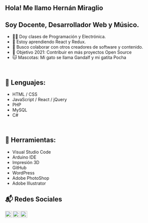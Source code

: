 ## Hola! Me llamo Hernán Miraglio
## Soy Docente, Desarrollador Web y Músico.

- 👨‍🏫 Doy clases de Programación y Electrónica.
- 📘 Estoy aprendiendo React y Redux.
- 👯 Busco colaborar con otros creadores de software y contenido.
- 🎯 Objetivo 2021: Contribuir en más proyectos Open Source 
- 🐱 Mascotas: Mi gato se llama Gandalf y mi gatita Pocha

<br />

## 💬 Lenguajes:

- HTML / CSS
- JavaScript / React / jQuery
- PHP
- MySQL
- C#

<br />

## 🧰 Herramientas:

- Visual Studio Code
- Arduino IDE
- Impresión 3D
- GitHub
- WordPress
- Adobe PhotoShop
- Adobe Illustrator

## 📬 Redes Sociales 

[<img align="left" alt="" width="22px" src="https://cdn.jsdelivr.net/npm/simple-icons@v3/icons/linkedin.svg" />][linkedin]
[<img align="left" alt="" width="22px" src="https://cdn.jsdelivr.net/npm/simple-icons@v3/icons/youtube.svg" />][youtube]
[<img align="left" alt="" width="22px" src="https://cdn.jsdelivr.net/npm/simple-icons@v3/icons/instagram.svg" />][instagram]

<br />

[youtube]: https://youtube.com/hmiraglio
[instagram]: https://instagram.com/hernan.miraglio
[linkedin]: https://linkedin.com/in/hmiraglio
